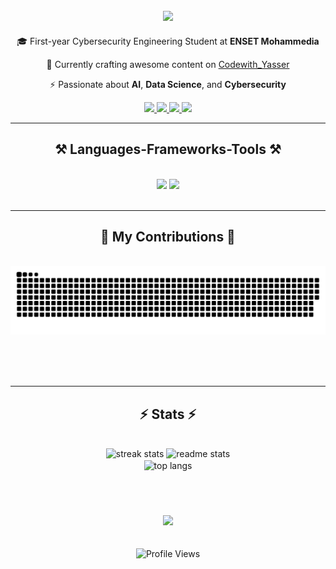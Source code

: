 <h2 align="center">
    <img src="https://readme-typing-svg.herokuapp.com/?font=Righteous&size=35&center=true&vCenter=true&width=500&height=70&duration=4000&lines=Hi+There!+👋;+I'm+Yasser+Namez!;" />
</h2>

<div align="center">
  
  🎓 First-year Cybersecurity Engineering Student at **ENSET Mohammedia**
  
  🔭 Currently crafting awesome content on [Codewith_Yasser](https://www.youtube.com/@Codewith_Yasser)
  
  ⚡ Passionate about **AI**, **Data Science**, and **Cybersecurity**

 </div>
 
<div align="center"> 
  <a href="mailto:namezyasser5@gmail.com">
    <img src="https://img.shields.io/badge/Gmail-333333?style=for-the-badge&logo=gmail&logoColor=red" />
  </a>
  <a href="https://www.linkedin.com/in/yasser-namez-0898a322b/" target="_blank">
    <img src="https://img.shields.io/badge/LinkedIn-0077B5?style=for-the-badge&logo=linkedin&logoColor=white" />
  </a>
  <a href="https://yassernamez03.github.io/Portfolio/" target="_blank">
     <img src="https://img.shields.io/badge/Portfolio-FF5722?style=for-the-badge&logo=todoist&logoColor=white" /> 
  </a>
  <a href="https://www.youtube.com/@Codewith_Yasser" target="_blank">
    <img src="https://img.shields.io/badge/YouTube-FF0000?style=for-the-badge&logo=youtube&logoColor=white" />
  </a>
</div>

<hr/>
 
<h2 align="center">⚒️ Languages-Frameworks-Tools ⚒️</h2>
<br/>
<div align="center">
    <img src="https://skillicons.dev/icons?i=python,nodejs,html,css,vscode,github,git" />
    <img src="https://skillicons.dev/icons?i=tensorflow,pytorch,linux,bash,docker,aws" /><br>
</div>

<br/>
<hr/>

<div align="center">
  <h2>🐍 My Contributions 🐍</h2>
  <br>
  <picture>
    <source media="(prefers-color-scheme: dark)" srcset="https://raw.githubusercontent.com/yassernamez03/yassernamez03/output/github-contribution-grid-snake-dark.svg">
    <source media="(prefers-color-scheme: light)" srcset="https://raw.githubusercontent.com/yassernamez03/yassernamez03/output/github-contribution-grid-snake.svg">
    <img alt="github contribution grid snake animation" src="https://raw.githubusercontent.com/yassernamez03/yassernamez03/output/github-contribution-grid-snake.svg">
  </picture>
  
  <br/><br/><br/>
</div>

<hr/>

<h2 align="center">⚡ Stats ⚡</h2>
<br>
<div align=center>
  <img width=390 src="https://github-readme-streak-stats-salesp07.vercel.app/?user=yassernamez03&count_private=true&theme=react&border_radius=10" alt="streak stats"/>
  <img width=390 src="https://github-readme-stats-salesp07.vercel.app/api?username=yassernamez03&count_private=true&show_icons=true&theme=react&rank_icon=github&border_radius=10" alt="readme stats" />
  <br/>
  <img width=325 align="center" src="https://github-readme-stats-salesp07.vercel.app/api/top-langs/?username=yassernamez03&hide=HTML&langs_count=8&layout=compact&theme=react&border_radius=10&size_weight=0.5&count_weight=0.5&exclude_repo=github-readme-stats" alt="top langs" />
</div>

<br/><br/>

<h3 align="center">
    <img src="https://readme-typing-svg.herokuapp.com/?font=Righteous&size=25&center=true&vCenter=true&width=500&height=70&duration=4000&lines=Thanks+for+visiting!+✌️;I'm+always+down+to+collab!;Send+me+a+message+on+LinkedIn!">
</h3>

<br/>

<div align="center">
  <img src="https://komarev.com/ghpvc/?username=yassernamez03&style=for-the-badge&color=blue" alt="Profile Views" />
</div>